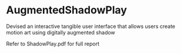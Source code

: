 # AugmentedShadowPlay
Devised an interactive tangible user interface that allows users create motion art using digitally augmented shadow

Refer to ShadowPlay.pdf for full report
